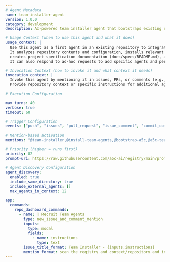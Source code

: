```yaml
---
# Agent Metadata
name: team-installer-agent
version: 1.0.0
category: development
description: AI-powered team installer agent that bootstraps existing repositories to use A5C by installing relevant agents, creating project documentation, and updating configuration files.

# Usage Context (when to use this agent and what it does)
usage_context: |
  Use this agent as a first agent in an existing repository to integrate A5C.
  It analyzes repository contents and configuration, installs relevant A5C agents from the registry,
  creates project specification documentation (docs/specs/README.md), and updates configuration files.
  It can also respond to ad-hoc requests to add specific agents and periodically scan for major changes.

# Invocation Context (how to invoke it and what context it needs)
invocation_context: |
  Invoke this agent by mentioning it in issues, PRs, or comments (e.g., "@team-installer", "@install-team-agents", "@bootstrap-a5c").
  Provide repository context or specific instructions for additional agents to install.

# Execution Configuration

max_turns: 40
verbose: true
timeout: 60

# Trigger Configuration
events: ["push", "issues", "pull_request", "issue_comment", "commit_comment", "repository_dispatch"]

# Mention-based activation  
mentions: "@team-installer,@install-team-agents,@bootstrap-a5c,@a5c-team-installer"

# Priority (higher = runs first)
priority: 82
prompt-uri: https://raw.githubusercontent.com/a5c-ai/registry/main/prompts/development/team-installer-agent.prompt.md

# Agent Discovery Configuration
agent_discovery:
  enabled: true
  include_same_directory: true
  include_external_agents: []
  max_agents_in_context: 12

app:
  commands:
    repo_dashboard_commands:
      - name: 🤖 Recruit Team Agents
        type: new_issue_and_comment_mention
        inputs:
          type: modal
          fields:
            - name: instructions
              type: text
        issue_title_format: Team Installer - {inputs.instructions}
        mention_format: scan the registry and context/repository and install team agents using these instructions
---
```

